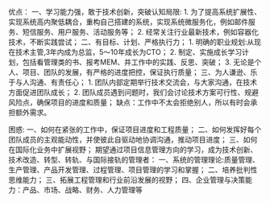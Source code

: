 优点：
  一、学习能力强，敢于技术创新，突破认知局限: 
    1. 为了提高系统扩展性、实现系统高内聚低耦合，重构自己搭建的系统，实现系统微服务化，例如邮件服务、短信服务、用户服务、活动服务等；
    2. 经常关注行业最新技术，例如容器化技术，不断实践尝试；
  二、有目标、计划、严格执行力；
    1. 明确的职业规划:从现在技术主管,3年内成为总监，5～10年成长为CTO；
    2. 制定、实施成长学习计划，包括看管理类的书、报考MEM、并工作中的实践、反思、突破；
    3. 无论是个人、项目、团队的发展，有严格的进度把控，保证执行质量；
  三、为人谦逊、乐于与人沟通、有责任心；
    1. 团队内部定期举行技术交流会，与大家沟通，在技术方面促进团队成长；
    2. 团队成员遇到问题时，我们会讨论技术方案可行性、规避风险点，确保项目的进度和质量；
缺点：工作中不太会拒绝别人，所以有时会承担额外需求。
          
困惑:
         一、如何在紧张的工作中，保证项目进度和工程质量；
         二、如何发挥好每个团队成员的主观能动性，并使彼此自驱动地协调沟通，推动项目进度；
         三、如何在国际化业务中扩展视野；
期望通过项目信息管理方向的学习，成为技术创新、技术改造、转型、转轨、与国际接轨的管理者：
         一、系统的管理理论:质量管理、生产管理、产品开发管理、过程管理、项目管理的学习和掌握；
         二、培养批判性思维能力；
         三、拓展工程管理和行业前沿发展的视野；
         四、企业管理与决策能力：产品、市场、战略、财务、人力管理等